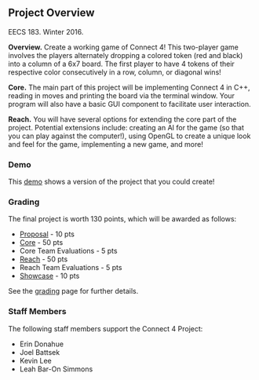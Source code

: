 ## Project Overview
EECS 183. Winter 2016.

**Overview.** Create a working game of Connect 4! This two-player game involves the players alternately dropping a colored token (red and black) into a column of a 6x7 board. The first player to have 4 tokens of their respective color consecutively in a row, column, or diagonal wins!

**Core.** The main part of this project will be implementing Connect 4 in C++, reading in moves and printing the board via the terminal window. Your program will also have a basic GUI component to facilitate user interaction. 

**Reach.** You will have several options for extending the core part of the project. Potential extensions include: creating an AI for the game (so that you can play against the computer!), using OpenGL to create a unique look and feel for the game, implementing a new game, and more!

### Demo
This [demo](https://www.youtube.com/watch?v=1hxmycnrDzo) shows a version of the project that you could create!

### Grading

The final project is worth 130 points, which will be awarded as follows:
* [Proposal](Grading#proposal) - 10 pts
* [Core](Grading#core) - 50 pts
* Core Team Evaluations - 5 pts
* [Reach](Grading#reach) - 50 pts
* Reach Team Evaluations - 5 pts
* [Showcase](Grading#showcase) - 10 pts

See the [grading](Grading) page for further details.

### Staff Members
The following staff members support the Connect 4 Project:
* Erin Donahue
* Joel Battsek
* Kevin Lee
* Leah Bar-On Simmons
